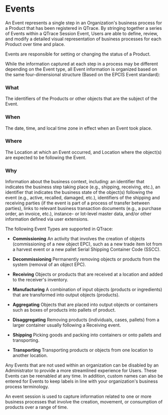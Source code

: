 # Events

An Event represents a single step in an Organization's business process for a Product that has been registered in QTrace.  By stringing together a series of Events within a QTrace Session Event, Users are able to define, review, and modify a detailed visual representation of business processes for each Product over time and place.

Events are responsible for setting or changing the status of a Product.

While the information captured at each step in a process may be different depending on the Event type, all Event information is organized based on the same four-dimensional structure (Based on the EPCIS Event standard):

### What
The identifiers of the Products or other objects that are the subject of the Event.

### When
The date, time, and local time zone in effect when an Event took place. 

### Where
The Location at which an Event occurred, and Location where the object(s) are expected to be following the Event.

### Why
Information about the business context, including: an identifier that indicates the business step taking place (e.g., shipping, receiving, etc.), an identifier that indicates the business state of the object(s) following the event (e.g., active, recalled, damaged, etc.), identifiers of the shipping and receiving parties (if the event is part of a process of transfer between parties), links to relevant business transaction documents (e.g., a purchase order, an invoice, etc.), instance- or lot-level master data, and/or other information defined via user extensions.

The following Event Types are supported in QTrace:

- **Commissioning**
    An activity that involves the creation of objects (commissioning of a new object EPC), such as a new trade item lot from a harvest event or a new pallet Serial Shipping Container Code (SSCC).

- **Decommissioning**
Permanently removing objects or products from the system (removal of an object EPC).

- **Receiving**
Objects or products that are received at a location and added to the receiver's inventory.

- **Manufacturing**
    A combination of input objects (products or ingredients) that are transformed into output objects (products).

- **Aggregating**
Objects that are placed into output objects or containers such as boxes of products into pallets of product.

- **Disaggregating**
Removing products (individuals, cases, pallets) from a larger container usually following a Receiving event.

- **Shipping**
Picking goods and packing into containers or onto pallets and transporting.

- **Transporting**
Transporting products or objects from one location to another location.

Any Events that are not used within an organization can be disabled by an Administrator to provide a more streamlined experience for Users. These Events can be reenabled at any time. In addition, custom names can also be entered for Events to keep labels in line with your organization's business process terminology.

An event session is used to capture information related to one or more business processes that involve the creation, movement, or consumption of products over a range of time.